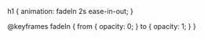 h1 {
    animation: fadeIn 2s ease-in-out;
}

@keyframes fadeIn {
    from { opacity: 0; }
    to { opacity: 1; }
}
